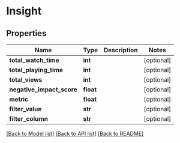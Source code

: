 # Insight

## Properties
Name | Type | Description | Notes
------------ | ------------- | ------------- | -------------
**total_watch_time** | **int** |  | [optional]
**total_playing_time** | **int** |  | [optional]
**total_views** | **int** |  | [optional]
**negative_impact_score** | **float** |  | [optional]
**metric** | **float** |  | [optional]
**filter_value** | **str** |  | [optional]
**filter_column** | **str** |  | [optional]

[[Back to Model list]](../README.md#documentation-for-models) [[Back to API list]](../README.md#documentation-for-api-endpoints) [[Back to README]](../README.md)


